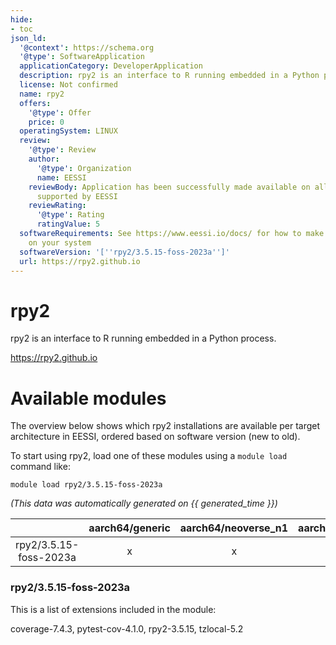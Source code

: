 ```yaml
---
hide:
- toc
json_ld:
  '@context': https://schema.org
  '@type': SoftwareApplication
  applicationCategory: DeveloperApplication
  description: rpy2 is an interface to R running embedded in a Python process.
  license: Not confirmed
  name: rpy2
  offers:
    '@type': Offer
    price: 0
  operatingSystem: LINUX
  review:
    '@type': Review
    author:
      '@type': Organization
      name: EESSI
    reviewBody: Application has been successfully made available on all architectures
      supported by EESSI
    reviewRating:
      '@type': Rating
      ratingValue: 5
  softwareRequirements: See https://www.eessi.io/docs/ for how to make EESSI available
    on your system
  softwareVersion: '[''rpy2/3.5.15-foss-2023a'']'
  url: https://rpy2.github.io
---
```


rpy2
====


rpy2 is an interface to R running embedded in a Python process.

https://rpy2.github.io
# Available modules


The overview below shows which rpy2 installations are available per target architecture in EESSI, ordered based on software version (new to old).

To start using rpy2, load one of these modules using a `module load` command like:

```shell
module load rpy2/3.5.15-foss-2023a
```

*(This data was automatically generated on {{ generated_time }})*  

| |aarch64/generic|aarch64/neoverse_n1|aarch64/neoverse_v1|aarch64/nvidia/grace|x86_64/generic|x86_64/amd/zen2|x86_64/amd/zen3|x86_64/amd/zen4|x86_64/intel/cascadelake|x86_64/intel/haswell|x86_64/intel/icelake|x86_64/intel/sapphirerapids|x86_64/intel/skylake_avx512|
| :---: | :---: | :---: | :---: | :---: | :---: | :---: | :---: | :---: | :---: | :---: | :---: | :---: | :---: |
|rpy2/3.5.15-foss-2023a|x|x|x|x|x|x|x|x|x|x|x|x|x|


### rpy2/3.5.15-foss-2023a

This is a list of extensions included in the module:

coverage-7.4.3, pytest-cov-4.1.0, rpy2-3.5.15, tzlocal-5.2
